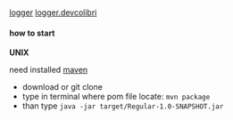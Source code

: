 ###
####
 [logger](http://www.quizful.net/post/log4j-quickstart)
 [logger.devcolibri](https://devcolibri.com/%D1%83%D1%87%D0%B8%D0%BC%D1%81%D1%8F-%D0%B2%D0%B2%D0%B5%D1%81%D1%82%D0%B8-%D0%BB%D0%BE%D0%B3%D0%B8%D1%80%D0%BE%D0%B2%D0%B0%D0%BD%D0%B8%D1%8F-%D1%81-%D0%BF%D0%BE%D0%BC%D0%BE%D1%89%D1%8C%D1%8E-log4j/)
 #### how to start
__UNIX__


need installed [maven](https://maven.apache.org/install.html)
 - download or git clone
 - type in terminal where pom file locate: ```mvn package```
 - than type ```java -jar target/Regular-1.0-SNAPSHOT.jar```
